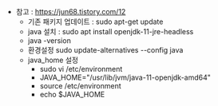 - 참고 : https://jun68.tistory.com/12
    - 기존 패키지 업데이트 : sudo apt-get update 
    - java 설치 : sudo apt install openjdk-11-jre-headless
    - java -version
    - 환경설정 sudo update-alternatives --config java
    - java_home 설정 
        - sudo vi /etc/environment
        - JAVA_HOME="/usr/lib/jvm/java-11-openjdk-amd64"
        - source /etc/environment
        - echo $JAVA_HOME